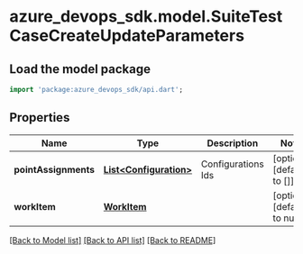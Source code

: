 # azure_devops_sdk.model.SuiteTestCaseCreateUpdateParameters

## Load the model package
```dart
import 'package:azure_devops_sdk/api.dart';
```

## Properties
Name | Type | Description | Notes
------------ | ------------- | ------------- | -------------
**pointAssignments** | [**List&lt;Configuration&gt;**](Configuration.md) | Configurations Ids | [optional] [default to []]
**workItem** | [**WorkItem**](WorkItem.md) |  | [optional] [default to null]

[[Back to Model list]](../README.md#documentation-for-models) [[Back to API list]](../README.md#documentation-for-api-endpoints) [[Back to README]](../README.md)


